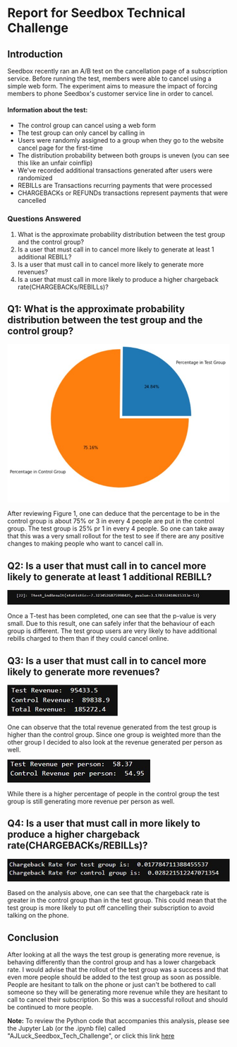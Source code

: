 # Report for Seedbox Technical Challenge

## Introduction

Seedbox recently ran an A/B test on the cancellation page of a subscription service. Before running the test, members were able to cancel using a simple web form. The experiment aims to measure the impact of forcing members to phone Seedbox's customer service line in order to cancel.

#### Information about the test:

* The control group can cancel using a web form
* The test group can only cancel by calling in
* Users were randomly assigned to a group when they go to the website cancel page for the first-time
* The distribution probability between both groups is uneven (you can see this like an unfair coinflip)
* We've recorded additional transactions generated after users were randomized
* REBILLs are Transactions recurring payments that were processed
* CHARGEBACKs or REFUNDs transactions represent payments that were cancelled

### Questions Answered

1. What is the approximate probability distribution between the test group and the control group?
1. Is a user that must call in to cancel more likely to generate at least 1 additional REBILL?
1. Is a user that must call in to cancel more likely to generate more revenues?
1. Is a user that must call in more likely to produce a higher chargeback rate(CHARGEBACKs/REBILLs)?

## Q1: What is the approximate probability distribution between the test group and the control group?

![Fig. 1 Probability Distribution Pie Chart](./assets/probability_distribution_pie_chart.jpg)

After reviewing Figure 1, one can deduce that the percentage to be in the control group is about 75% or 3 in every 4 people are put in the control group. The test group is 25% pr 1 in every 4 people. So one can take away that this was a very small rollout for the test to see if there are any positive changes to making people who want to cancel call in.

## Q2: Is a user that must call in to cancel more likely to generate at least 1 additional REBILL?

![Fig. 2 Ttest Results](./assets/Ttest_results.jpg)

Once a T-test has been completed, one can see that the p-value is very small. Due to this result, one can safely infer that the behaviour of each group is different. The test group users are very likely to have additional rebills charged to them than if they could cancel online.

## Q3: Is a user that must call in to cancel more likely to generate more revenues?

![Fig. 3 Total Revenue](./assets/Total_revenue.jpg)

One can observe that the total revenue generated from the test group is higher than the control group. Since one group is weighted more than the other group I decided to also look at the revenue generated per person as well.

![Fig. 4 Revenue per Person](./assets/revenue_per_person.jpg)

While there is a higher percentage of people in the control group the test group is still generating more revenue per person as well.

## Q4: Is a user that must call in more likely to produce a higher chargeback rate(CHARGEBACKs/REBILLs)?

![Fig. 5 Chargeback Rate](./assets/chargeback_rate.jpg)

Based on the analysis above, one can see that the chargeback rate is greater in the control group than in the test group. This could mean that the test group is more likely to put off cancelling their subscription to avoid talking on the phone.

## Conclusion

After looking at all the ways the test group is generating more revenue, is behaving differently than the control group and has a lower chargeback rate. I would advise that the rollout of the test group was a success and that even more people should be added to the test group as soon as possible. People are hesitant to talk on the phone or just can't be bothered to call someone so they will be generating more revenue while they are hesitant to call to cancel their subscription. So this was a successful rollout and should be continued to more people.

**Note:** To review the Python code that accompanies this analysis, please see the Jupyter Lab (or the .ipynb file) called "AJLuck_Seedbox_Tech_Challenge", or click this link [here](www.placeholder.com)
